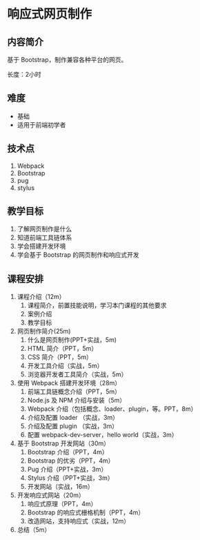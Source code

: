 响应式网页制作
========

内容简介
--------

基于 Bootstrap，制作兼容各种平台的网页。

长度：2小时

难度
--------

* 基础
* 适用于前端初学者

技术点
--------

1. Webpack
2. Bootstrap
3. pug
4. stylus

教学目标
--------

1. 了解网页制作是什么
2. 知道前端工具链体系
3. 学会搭建开发环境
4. 学会基于 Bootstrap 的网页制作和响应式开发

课程安排
--------

1. 课程介绍（12m）
    1. 课程简介，前置技能说明，学习本门课程的其他要求
    2. 案例介绍
    3. 教学目标
2. 网页制作简介(25m)
    1. 什么是网页制作(PPT+实战，5m)
    2. HTML 简介（PPT，5m）
    3. CSS 简介（PPT，5m）
    4. 开发工具介绍（实战，5m）
    5. 浏览器开发者工具简介（实战，5m）
3. 使用 Webpack 搭建开发环境（28m）
    1. 前端工具链概念介绍（PPT，5m）
    2. Node.js 及 NPM 介绍与安装（5m）
    3. Webpack 介绍（包括概念、loader、plugin，等。PPT，8m）
    4. 介绍及配置 loader （实战，3m）
    5. 介绍及配置 plugin （实战，3m）
    6. 配置 webpack-dev-server，hello world（实战，3m）
3. 基于 Bootstrap 开发网站（30m）
    1. Bootstrap 介绍（PPT，4m）
    2. Bootstrap 的优劣（PPT，4m）
    3. Pug 介绍（PPT+实战，3m）
    4. Stylus 介绍（PPT+实战，3m）
    5. 开发网站（实战，16m）
4. 开发响应式网站（20m）
    1. 响应式原理（PPT，4m）
    2. Bootstrap 的响应式栅格机制（PPT，4m）
    3. 改造网站，支持响应式（实战，12m）
5. 总结（5m）
